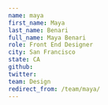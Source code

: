 ```yaml
---
name: maya
first_name: Maya
last_name: Benari
full_name: Maya Benari
role: Front End Designer
city: San Francisco
state: CA
github: 
twitter: 
team: Design
redirect_from: /team/maya/
---
```

